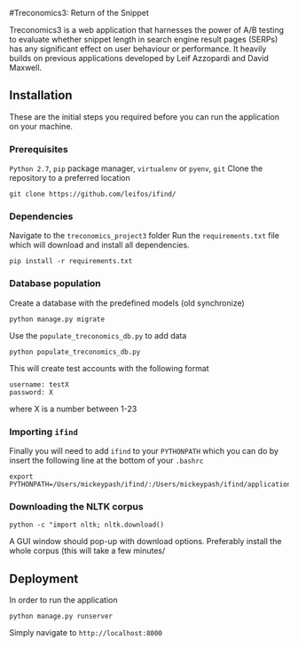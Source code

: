 #Treconomics3: Return of the Snippet

Treconomics3 is a web application that harnesses the power of A/B testing 
to evaluate whether snippet length in search engine result pages (SERPs) has 
any significant effect on user behaviour or performance.
It heavily builds on previous applications developed by Leif Azzopardi and David Maxwell.

## Installation

These are the initial steps you required before you can run the application on your machine.

### Prerequisites
`Python 2.7`, `pip` package manager, `virtualenv` or `pyenv`, `git`
Clone the repository to a preferred location
```
git clone https://github.com/leifos/ifind/
```

### Dependencies
Navigate to the `treconomics_project3` folder
Run the `requirements.txt` file which will download and install all dependencies.
```
pip install -r requirements.txt
```

### Database population
Create a database with the predefined models (old synchronize)
```
python manage.py migrate
```

Use the `populate_treconomics_db.py` to add data
```
python populate_treconomics_db.py
```

This will create test accounts with the following format
```
username: testX
password: X
```
where X is a number between 1-23

### Importing `ifind`
Finally you will need to add `ifind` to your `PYTHONPATH`
which you can do by insert the following line at the bottom of your `.bashrc`

```
export PYTHONPATH=/Users/mickeypash/ifind/:/Users/mickeypash/ifind/applications/slowsearch_project:$PYTHONPATH
```

### Downloading the NLTK corpus
```
python -c "import nltk; nltk.download()
```
A GUI window should pop-up with download options.
Preferably install the whole corpus (this will take a few minutes/

## Deployment

In order to run the application
```
python manage.py runserver
```

Simply navigate to `http://localhost:8000`